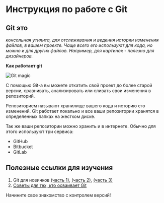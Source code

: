 # Инструкция по работе с Git


## Git это
        
*консольная утилита, для отслеживания и ведения истории изменения файлов, в вашем проекте. Чаще всего его используют для кода, но можно и для других файлов. Например, для картинок - полезно для дизайнеров.*

**Как работает git**

![Git magic](https://habrastorage.org/getpro/habr/upload_files/137/e03/4ea/137e034eadd3c4459a734354a029fb1a)

С помощью Git-a вы можете откатить свой проект до более старой версии, сравнивать, анализировать или сливать свои изменения в репозиторий.

Репозиторием называют хранилище вашего кода и историю его изменений. Git работает локально и все ваши репозитории хранятся в определенных папках на жестком диске.

Так же ваши репозитории можно хранить и в интернете. Обычно для этого используют три сервиса:
+ GitHub
+ Bitbucket
+ GitLab

## Полезные ссылки для изучения

1. Git для новичков [(часть 1)][1], [(часть 2)][2], [(часть 3)][3]
2. [Советы для тех, кто осваивает Git][4]

[1]:https://habr.com/ru/articles/541258/
[2]:https://habr.com/ru/articles/542616/
[3]:https://habr.com/ru/articles/541258/
[4]:https://gb.ru/posts/soveti-pro-git

Начините свое знакомство с контролем версий!